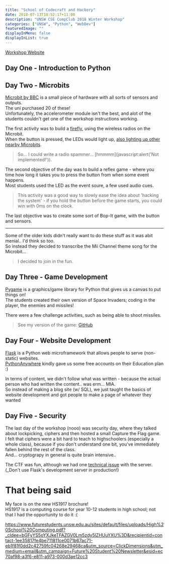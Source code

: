 ```yaml
---
title: "School of Codecraft and Hackery"
date: 2018-07-13T18:52:17+11:00
description: "UNSW CSE CompClub 2018 Winter Workshop"
categories: ["UNSW", "Python", "WebDev"]
featuredImage: ""
displayInMenu: false
displayInList: true
---
```


[Workshop Website](https://winter2018.compclub.com.au)

## Day One - Introduction to Python

## Day Two - Microbits
[Microbit by BBC](https://microbit.org) is a small piece of hardware with all sorts of sensors and outputs.  
The uni purchased 20 of these!  
Unfortunately, the accelerometer module isn't the best, and alot of the students couldn't get one of the workshop instructions working.

The first activity was to build a [firefly](https://ncase.me/fireflies/), using the wireless radios on the Microbit.  
When the button is pressed, the LEDs would light up, [also lighting up other nearby Microbits](https://ncase.me/fireflies/).  

> So... I could write a radio spammer... [hmmmm](javascript:alert(\'Not implemented!\')).



The second objective of the day was to build a reflex game - where you time how long it takes you to press the button from when some event happens.  
Most students used the LED as the event soure, a few used audio cues.

> This activity was a good way to slowly ease the idea about 'hacking the system' - if you hold the button before the game starts, you could win with 0ms on the clock.

  
The last objective was to create some sort of Bop-It game, with the button and sensors.

---

Some of the older kids didn't really want to do these stuff as it was abit menial.. I'd think so too.  
So instead they decided to transcribe the Mii Channel theme song for the Microbit...  

> I decided to join in the fun.
![]()

## Day Three - Game Development
[Pygame](https://www.pygame.org) is a graphics/game library for Python that gives us a canvas to put things on!  
The students created their own version of Space Invaders; coding in the player, the enemies and missiles!

There were a few challenge activities, such as being able to shoot missiles.  

> See my version of the game: [GitHub](https://github.com/featherbear/UNSW-CompClub2018Winter-SpaceInvaders)

## Day Four - Website Development
[Flask](http://flask.pocoo.org/) is a Python web microframework that allows people to serve (non-static) websites.  
[PythonAnywhere](//pythonanywhere.com) kindly gave us some free accounts on their Education plan :)

In terms of content, we didn't follow what was written - because the actual person who had written the content.. was erm... MIA.  
So instead of making a blog site (w/ SQL), we just taught the basics of website development and got people to make a page of whatever they wanted

## Day Five - Security
The last day of the workshop (nooo) was security day, where they talked about lockpicking, ciphers and then hosted a small Capture the Flag game.  
I felt that ciphers were a bit hard to teach to highschoolers (especially a whole class), because if you don't understand one bit, you've immediately fallen behind the rest of the class.  
And... cryptograpy in general is quite brain intensive..

The CTF was fun, although we had one [technical issue](../unsw-compclub2018summer) with the server. (_Don't use Flask's development server in production!)

# That being said
My face is on the new HS1917 brochure!  
HS1917 is a computing course for year 10-12 students in high school; not that I had the opportunity to do it :(

https://www.futurestudents.unsw.edu.au/sites/default/files/uploads/High%20School%20Computing.pdf?_cldee=bGFyYS5oYXJkeTFAZGV0Lm5zdy5lZHUuYXU%3D&recipientid=contact-1ee35817fe4be711811ce0071b67ac71-eb1f81f0dd2c42759fc04268e29468ca&utm_source=ClickDimensions&utm_medium=email&utm_campaign=Future%20Student%20Newsletter&esid=ec70af98-a3f6-e811-a973-000d3ae12cc3
